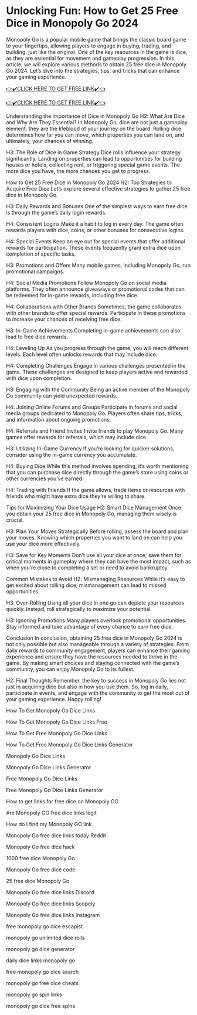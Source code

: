 # Unlocking Fun: How to Get 25 Free Dice in Monopoly Go 2024
Monopoly Go is a popular mobile game that brings the classic board game to your fingertips, allowing players to engage in buying, trading, and building, just like the original. One of the key resources in the game is dice, as they are essential for movement and gameplay progression. In this article, we will explore various methods to obtain 25 free dice in Monopoly Go 2024. Let’s dive into the strategies, tips, and tricks that can enhance your gaming experience.

[👉✔️CLICK HERE TO GET FREE LINK✔️👈](http://todaylink.site/Monopoly/)

[👉✔️CLICK HERE TO GET FREE LINK✔️👈](http://todaylink.site/Monopoly/)

Understanding the Importance of Dice in Monopoly Go
H2: What Are Dice and Why Are They Essential?
In Monopoly Go, dice are not just a gameplay element; they are the lifeblood of your journey on the board. Rolling dice determines how far you can move, which properties you can land on, and ultimately, your chances of winning.

H3: The Role of Dice in Game Strategy
Dice rolls influence your strategy significantly. Landing on properties can lead to opportunities for building houses or hotels, collecting rent, or triggering special game events. The more dice you have, the more chances you get to progress.

How to Get 25 Free Dice in Monopoly Go 2024
H2: Top Strategies to Acquire Free Dice
Let’s explore several effective strategies to gather 25 free dice in Monopoly Go.

H3: Daily Rewards and Bonuses
One of the simplest ways to earn free dice is through the game’s daily login rewards.

H4: Consistent Logins
Make it a habit to log in every day. The game often rewards players with dice, coins, or other bonuses for consecutive logins.

H4: Special Events
Keep an eye out for special events that offer additional rewards for participation. These events frequently grant extra dice upon completion of specific tasks.

H3: Promotions and Offers
Many mobile games, including Monopoly Go, run promotional campaigns.

H4: Social Media Promotions
Follow Monopoly Go on social media platforms. They often announce giveaways or promotional codes that can be redeemed for in-game rewards, including free dice.

H4: Collaborations with Other Brands
Sometimes, the game collaborates with other brands to offer special rewards. Participate in these promotions to increase your chances of receiving free dice.

H3: In-Game Achievements
Completing in-game achievements can also lead to free dice rewards.

H4: Leveling Up
As you progress through the game, you will reach different levels. Each level often unlocks rewards that may include dice.

H4: Completing Challenges
Engage in various challenges presented in the game. These challenges are designed to keep players active and rewarded with dice upon completion.

H3: Engaging with the Community
Being an active member of the Monopoly Go community can yield unexpected rewards.

H4: Joining Online Forums and Groups
Participate in forums and social media groups dedicated to Monopoly Go. Players often share tips, tricks, and information about ongoing promotions.

H4: Referrals and Friend Invites
Invite friends to play Monopoly Go. Many games offer rewards for referrals, which may include dice.

H3: Utilizing In-Game Currency
If you’re looking for quicker solutions, consider using the in-game currency you accumulate.

H4: Buying Dice
While this method involves spending, it’s worth mentioning that you can purchase dice directly through the game’s store using coins or other currencies you’ve earned.

H4: Trading with Friends
If the game allows, trade items or resources with friends who might have extra dice they’re willing to share.

Tips for Maximizing Your Dice Usage
H2: Smart Dice Management
Once you obtain your 25 free dice in Monopoly Go, managing them wisely is crucial.

H3: Plan Your Moves Strategically
Before rolling, assess the board and plan your moves. Knowing which properties you want to land on can help you use your dice more effectively.

H3: Save for Key Moments
Don’t use all your dice at once; save them for critical moments in gameplay where they can have the most impact, such as when you’re close to completing a set or need to avoid bankruptcy.

Common Mistakes to Avoid
H2: Mismanaging Resources
While it’s easy to get excited about rolling dice, mismanagement can lead to missed opportunities.

H3: Over-Rolling
Using all your dice in one go can deplete your resources quickly. Instead, roll strategically to maximize your potential.

H3: Ignoring Promotions
Many players overlook promotional opportunities. Stay informed and take advantage of every chance to earn free dice.

Conclusion
In conclusion, obtaining 25 free dice in Monopoly Go 2024 is not only possible but also manageable through a variety of strategies. From daily rewards to community engagement, players can enhance their gaming experience and ensure they have the resources needed to thrive in the game. By making smart choices and staying connected with the game’s community, you can enjoy Monopoly Go to its fullest.

H2: Final Thoughts
Remember, the key to success in Monopoly Go lies not just in acquiring dice but also in how you use them. So, log in daily, participate in events, and engage with the community to get the most out of your gaming experience. Happy rolling!

How To Get Monopoly Go Dice Links

How To Get Monopoly Go Dice Links Free

How To Get Free Monopoly Go Dice Links

How To Get Free Monopoly Go Dice Links Generator

Monopoly Go Dice Links

Monopoly Go Dice Links Generator

Free Monopoly Go Dice Links

Free Monopoly Go Dice Links Generator

How to get links for free dice on Monopoly GO

Are Monopoly GO free dice links legit

How do I find my Monopoly GO link

Monopoly Go free dice links today Reddit

Monopoly Go free dice hack

1000 free dice Monopoly Go

Monopoly Go free dice code

25 free dice Monopoly Go

Monopoly Go free dice links Discord

Monopoly Go free dice links Scopely

Monopoly Go free dice links Instagram

free monopoly go dice escapist

monopoly go unlimited dice rolls

monopoly go dice generator

daily dice links monopoly go

free monopoly go dice search

monopoly go free dice cheats

monopoly go spin links

monopoly go dice free spins
